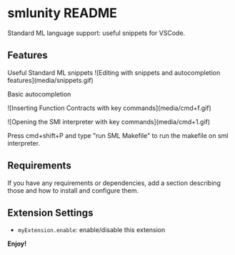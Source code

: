 # smlunity README
Standard ML language support: useful snippets for VSCode. 


## Features
Useful Standard ML snippets
\!\[Editing with snippets and autocompletion features\]\(media/snippets.gif\)

Basic autocompletion


\!\[Inserting Function Contracts with key commands\]\(media/cmd+f.gif\)

\!\[Opening the SMl interpreter with key commands\]\(media/cmd+1.gif\)

Press cmd+shift+P and type "run SML Makefile" to run the makefile on sml interpreter.


## Requirements

If you have any requirements or dependencies, add a section describing those and how to install and configure them.

## Extension Settings

* `myExtension.enable`: enable/disable this extension

**Enjoy!**
